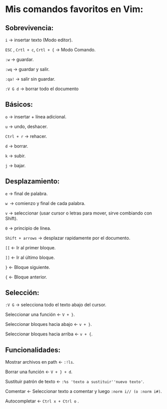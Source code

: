 # Mis comandos favoritos en Vim:

## Sobrevivencia:

``i`` -> insertar texto (Modo editor).

``ESC`` , ``Crtl + c``, ``Crtl + {`` -> Modo Comando.

``:w`` -> guardar.

``:wq`` -> guardar y salir.

``:qa!`` -> salir sin guardar.

``:V G d`` -> borrar todo el documento


## Básicos:

``o`` -> insertar + línea adicional.

``u`` -> undo, deshacer.

``Ctrl + r`` -> rehacer.

``d`` -> borrar.

``k`` -> subir.

``j`` -> bajar.


## Desplazamiento:

``e`` -> final de palabra.

``w ``-> comienzo y final de cada palabra.

``v`` -> seleccionar (usar cursor o letras para mover, sirve combiando con Shift).

``0`` -> principio de línea.

``Shift + arrows`` -> desplazar rapidamente por el documento.

``[[`` <- Ir al primer bloque.

``]]`` <- Ir al último bloque.

``}`` <- Bloque siguiente.

``{`` <- Bloque anterior.


## Selección:

``:V G`` -> selecciona todo el texto abajo del cursor.

Seleccionar una función <- ``V + }``.

Seleccionar bloques hacia abajo <- ``v + }``.

Seleccionar bloques hacia arriba <- ``v + {``.



## Funcionalidades:

Mostrar archivos en path <- ``:!ls``.

Borrar una función <-  ``V + } + d``.

Sustituir patrón de texto <- ``:%s 'texto a sustituir''nuevo texto'``.

Comentar <- Seleccionar texto a comentar y luego ``:norm i// (o :norm i#)``.

Autocompletar <- ``Ctrl x + Ctrl o`` .



